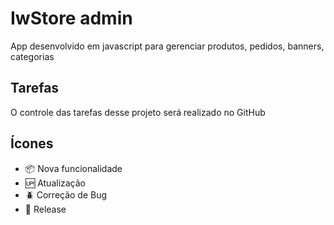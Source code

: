 # IwStore admin
App desenvolvido em javascript para gerenciar produtos, pedidos, banners, categorias  

## Tarefas
O controle das tarefas desse projeto será realizado no GitHub

## Ícones
- :package: Nova funcionalidade
- :up: Atualização
- :beetle: Correção de Bug
- :checkered_flag: Release